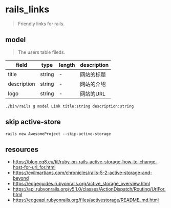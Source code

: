 # rails_links
> Friendly links for rails.

## model
> The users table fileds.

| field       | type   | length | description |
| ----------- | ------ | ------ | ----------- |
| title       | string | -      | 网站的标题  |
| description | string | -      | 网站的介绍  |
| logo        | string | -      | 网站的URL   |

```shell
./bin/rails g model Link title:string description:string
```
## skip active-store
```shell
rails new AwesomeProject --skip-active-storage
```

## resources
- https://blog.eq8.eu/til/ruby-on-rails-active-storage-how-to-change-host-for-url_for.html
- https://evilmartians.com/chronicles/rails-5-2-active-storage-and-beyond
- https://edgeguides.rubyonrails.org/active_storage_overview.html
- https://api.rubyonrails.org/v5.1.0/classes/ActionDispatch/Routing/UrlFor.html
- https://edgeapi.rubyonrails.org/files/activestorage/README_md.html